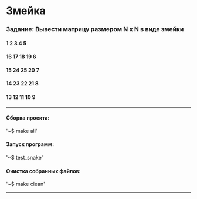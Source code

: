 # Змейка
### Задание: Вывести матрицу размером N x N в виде змейки

#### 1   2   3   4   5
#### 16  17  18  19  6
#### 15  24  25  20  7
#### 14  23  22  21  8
#### 13  12  11  10  9
____

#### Сборка проекта:

'~$ make all'

#### Запуск программ:

'~$ test_snake'

#### Очистка собранных файлов:

'~$ make clean'
____




